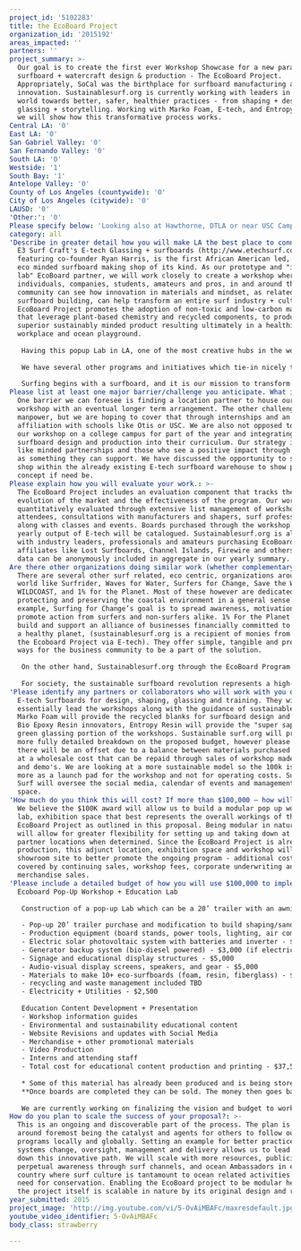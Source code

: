 ```yaml
---
project_id: '5102283'
title: the EcoBoard Project
organization_id: '2015192'
areas_impacted: ''
partners: ''
project_summary: >-
  Our goal is to create the first ever Workshop Showcase for a new paradigm in
  surfboard + watercraft design & production - The EcoBoard Project.
  Appropriately, SoCal was the birthplace for surfboard manufacturing and
  innovation. Sustainablesurf.org is currently working with leaders in the surf
  world towards better, safer, healthier practices - from shaping + design to
  glassing + storytelling. Working with Marko Foam, E-tech, and Entropy Resin,
  we will show how this transformative process works.
Central LA: '0'
East LA: '0'
San Gabriel Valley: '0'
San Fernando Valley: '0'
South LA: '0'
Westside: '1'
South Bay: '1'
Antelope Valley: '0'
County of Los Angeles (countywide): '0'
City of Los Angeles (citywide): '0'
LAUSD: '0'
'Other:': '0'
Please specify below: 'Looking also at Hawthorne, DTLA or near USC Campus.'
category: all
'Describe in greater detail how you will make LA the best place to connect:': >-
  E3 Surf Craft's E-tech Glassing + surfboards (http://www.etechsurf.com)
  featuring co-founder Ryan Harris, is the first African American led, LA based
  eco minded surfboard making shop of its kind. As our prototype and "innovation
  lab" EcoBoard partner, we will work closely to create a workshop where
  individuals, companies, students, amateurs and pros, in and around the surfing
  community can see how innovation in materials and mindset, as related to
  surfboard building, can help transform an entire surf industry + culture. The
  EcoBoard Project promotes the adoption of non-toxic and low-carbon materials
  that leverage plant-based chemistry and recycled components, to produce a
  superior sustainably minded product resulting ultimately in a healthier
  workplace and ocean playground. 
   
   Having this popup Lab in LA, one of the most creative hubs in the world, enables us access to many of the thought leaders, industry veterans, educators, artists and media professionals for a robust collaboration and meeting of the minds. As the Pacific is at our front door, we will have multiple opportunities for EcoBoard demo's, education on plastic pollution, ocean acidification, storm runoff, and the overall need to keep our oceans healthy. We would do this in collaboration with local experts and organizations like Heal the Bay, Surfrider, the 5 Gyres, WaterKeeper and the Plastic Pollution Coalition. 
   
   We have several other programs and initiatives which tie-in nicely to the EcoBoard Project. "Waste to Waves" (http://wastetowaves.org), our styrofoam collection which turns discarded foam into board blanks with Marko Foam. "What's in your Board" (http://wiyb.sustainablesurf.org), shows the evolution of the surfboard and how it went from a green to a very toxic product through its manufacturing + design evolution. And "Deep Blue Surfing" Events (http://sustainablesurf.org/contests/), where we work closely with surf contest and event companies like Volcom, Vans and the World Surfing League reducing environmental impacts of a professional surfing contest. 
   
   Surfing begins with a surfboard, and it is our mission to transform the industry into better practices without sacrificing performance nor the bottom line. As the Surfers Poll recent "Agents of Change", we can already see a movement starting towards cleaner, more planet friendly materials. Our hope is this trend continues into all aspects of ocean related activities - where toxic materials and waste have been the norm.
Please list at least one major barrier/challenge you anticipate. What is your strategy for overcoming these obstacles?: >-
  One barrier we can foresee is finding a location partner to house our pop up
  workshop with an eventual longer term arrangement. The other challenge may be
  manpower, but we are hoping to cover that through internships and an eventual
  affiliation with schools like Otis or USC. We are also not opposed to having
  our workshop on a college campus for part of the year and integrating
  surfboard design and production into their curriculum. Our strategy is through
  like minded partnerships and those who see a positive impact through our work
  as something they can support. We have discussed the opportunity to set up
  shop within the already existing E-tech surfboard warehouse to show proof of
  concept if need be.
Please explain how you will evaluate your work.: >-
  The EcoBoard Project includes an evaluation component that tracks the
  evolution of the market and the effectiveness of the program. Our work is also
  quantitatively evaluated through extensive list management of workshop
  attendees, consultations with manufacturers and shapers, surf professionals,
  along with classes and events. Boards purchased through the workshop and the
  yearly output of E-tech will be catalogued. Sustainablesurf.org is aligned
  with industry leaders, professionals and amateurs purchasing EcoBoards through
  affiliates like Lost Surfboards, Channel Islands, Firewire and others whose
  data can be anonymously included in aggregate in our yearly summary.
Are there other organizations doing similar work (whether complementary or competitive)? What is unique about your proposed approach?: >-
  There are several other surf related, eco centric, organizations around the
  world like Surfrider, Waves for Water, Surfers for Change, Save the Waves,
  WILDCOAST, and 1% for the Planet. Most of these however are dedicated to
  protecting and preserving the coastal environment in a general sense. For
  example, Surfing for Change’s goal is to spread awareness, motivation, and
  promote action from surfers and non-surfers alike. 1% For the Planet aims to
  build and support an alliance of businesses financially committed to creating
  a healthy planet, (sustainablesurf.org is a recipient of monies from 1% for
  the Ecoboard Project via E-tech). They offer simple, tangible and proactive
  ways for the business community to be a part of the solution. 
   
   On the other hand, Sustainablesurf.org through the EcoBoard Program explores the new emerging world of eco friendly board production, featuring a real world product with a very tangible solution for better practices in surfboard manufacturing through tactile examples you can actually hold in your hand and ride. Through our efforts, we can accelerate awareness and ultimately demand and production of sustainable surfboards, spurring additional innovation in new technology and design. Tactically, we achieve this by creating science-based measurable quantitative standards for sustainable surfboard materials, a bio-content labeling campaign based on industry best practices, and an EcoBoard education campaign for both surfers and industry. 
   
   For society, the sustainable surfboard revolution represents a high-profile media friendly and engaging story of sustainable design innovation. This workshop + lab becomes a “story-telling platform” that can galvanize all members of the general population: male, female, kids, young adults, middle-aged and even more mature adults. Research shows that surfing is the number one aspirational sport in America that youth (aged 14-25) most want to learn (Label Networks 2012). Simply put, surfing is a lifestyle that is highly attractive and often emulated. It is the perfect vehicle to promote a sustainable lifestyle that is “cool” and desirable; the EcoBoard becomes the catalyst and starting point for that conversation.
'Please identify any partners or collaborators who will work with you on this project. How much of the $100,000 grant award will each partner receive?': >-
  E-tech Surfboards for design, shaping, glassing and training. They will
  essentially lead the workshops along with the guidance of sustainablesurf.org.
  Marko Foam will provide the recycled blanks for surfboard design and shaping.
  Bio Epoxy Resin innovators, Entropy Resin will provide the "super sap" for the
  green glassing portion of the workshops. Sustainable surf.org will provide a
  more fully detailed breakdown on the proposed budget, however please note
  there will be an offset due to a balance between materials purchased and used
  at a wholesale cost that can be repaid through sales of workshop made boards
  and demo's. We are looking at a more sustainable model so the 100k is used
  more as a launch pad for the workshop and not for operating costs. Sustainable
  Surf will oversee the social media, calendar of events and management of the
  space.
'How much do you think this will cost? If more than $100,000 – how will you cover the additional costs?': >-
  We believe the $100K award will allow us to build a modular pop up workshop,
  lab, exhibition space that best represents the overall workings of the
  EcoBoard Project as outlined in this proposal. Being modular in nature, this
  will allow for greater flexibility for setting up and taking down at intended
  partner locations when determined. Since the EcoBoard Project is already in
  production, this adjunct location, exhibition space and workshop will act as a
  showroom site to better promote the ongoing program - additional costs will be
  covered by continuing sales, workshop fees, corporate underwriting and
  merchandise sales.
'Please include a detailed budget of how you will use $100,000 to implement this project.': |-
  Ecoboard Pop-Up Workshop + Education Lab
   
   Construction of a pop-up Lab which can be a 20’ trailer with an awning that creates a shaded space on the side. There will be a utility prefab side trailer (attached) modified only for storing materials and glassing equipment inside then moved outside for the demos under the awning. The lab can be either an indoor or outdoor installation. There is a small shaping / sanding booth inside so a complete board can be made in situ. There is a window into the shaping bay so people can watch a board being shaped, or be watched by others while participating. Signage and video screens go on the walls of the trailer and are placed outside around the location as well. Walls inside and out will be used for exhibition space and curated for the display of the “What’s in my Board” information panels and artworks. 
   
   - Pop-up 20’ trailer purchase and modification to build shaping/sanding room and racks for boards and materials - $20,000
   - Production equipment (board stands, power tools, lighting, air compressor, ventilation and filtration system) - $10,000
   - Electric solar photovoltaic system with batteries and inverter - $15,000
   - Generator backup system (bio-diesel powered) - $3,000 (if electricity is not provided by location). 
   - Signage and educational display structures - $5,000
   - Audio-visual display screens, speakers, and gear - $5,000
   - Materials to make 10+ eco-surfboards (foam, resin, fiberglass) - $2,000*
   - recycling and waste management included TBD
   - Electricity + Utilities - $2,500
   
   Education Content Development + Presentation 
   - Workshop information guides
   - Environmental and sustainability educational content
   - Website Revisions and updates with Social Media
   - Merchandise + other promotional materials
   - Video Production
   - Interns and attending staff
   - Total cost for educational content production and printing - $37,500*
   
   * Some of this material has already been produced and is being stored for our continued use at conferences and shows. 
   **Once boards are completed they can be sold. The money then goes back into the Project to offset operation costs, maintenance + staff. 
   
   We are currently working on finalizing the vision and budget to work within the parameters outlined in this proposal.
How do you plan to scale the success of your proposal?: >-
  This is an ongoing and discoverable part of the process. The plan is centered
  around foremost being the catalyst and agents for others to follow our
  programs locally and globally. Setting an example for better practices,
  systems change, oversight, management and delivery allows us to lead others
  down this innovative path. We will scale with more resources, publicizing and
  perpetual awareness through surf channels, and ocean Ambassadors in each
  country where surf culture is tantamount to ocean related activities and the
  need for conservation. Enabling the EcoBoard project to be modular helps and
  the project itself is scalable in nature by its original design and resources.
year_submitted: 2015
project_image: 'http://img.youtube.com/vi/5-OvAiMBAFc/maxresdefault.jpg'
youtube_video_identifier: 5-OvAiMBAFc
body_class: strawberry

---
```

